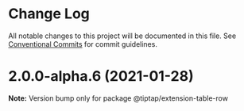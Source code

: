 # Change Log

All notable changes to this project will be documented in this file.
See [Conventional Commits](https://conventionalcommits.org) for commit guidelines.

# 2.0.0-alpha.6 (2021-01-28)

**Note:** Version bump only for package @tiptap/extension-table-row

